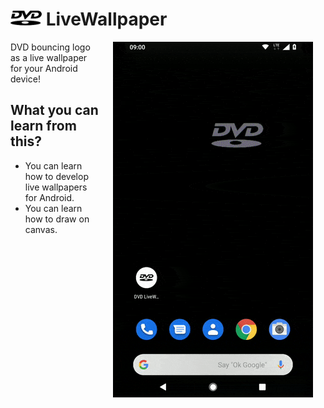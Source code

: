 # <img src="https://github.com/PHELAT/DVDLiveWallpaper/blob/master/app/src/main/res/drawable/dvd.png" width="50"> LiveWallpaper
<img src="https://github.com/PHELAT/DVDLiveWallpaper/blob/master/screenshot/screenshot1.gif" width="320" align="right" hspace="20">
DVD bouncing logo as a live wallpaper for your Android device!

## What you can learn from this?
- You can learn how to develop live wallpapers for Android.
- You can learn how to draw on canvas.
